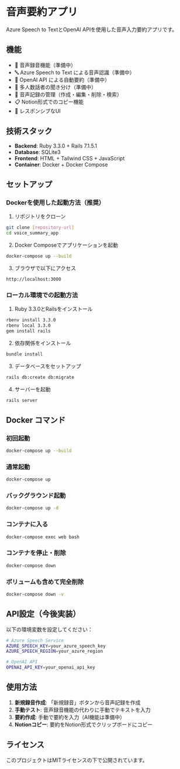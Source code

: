 # 音声要約アプリ

Azure Speech to TextとOpenAI APIを使用した音声入力要約アプリです。

## 機能

- 🎤 音声録音機能（準備中）
- 🔤 Azure Speech to Text による音声認識（準備中）
- 🤖 OpenAI API による自動要約（準備中）
- 👥 多人数話者の聞き分け（準備中）
- 📝 音声記録の管理（作成・編集・削除・検索）
- 📋 Notion形式でのコピー機能
- 📱 レスポンシブなUI

## 技術スタック

- **Backend**: Ruby 3.3.0 + Rails 7.1.5.1
- **Database**: SQLite3
- **Frontend**: HTML + Tailwind CSS + JavaScript
- **Container**: Docker + Docker Compose

## セットアップ

### Dockerを使用した起動方法（推奨）

1. リポジトリをクローン
```bash
git clone [repository-url]
cd voice_summary_app
```

2. Docker Composeでアプリケーションを起動
```bash
docker-compose up --build
```

3. ブラウザで以下にアクセス
```
http://localhost:3000
```

### ローカル環境での起動方法

1. Ruby 3.3.0とRailsをインストール
```bash
rbenv install 3.3.0
rbenv local 3.3.0
gem install rails
```

2. 依存関係をインストール
```bash
bundle install
```

3. データベースをセットアップ
```bash
rails db:create db:migrate
```

4. サーバーを起動
```bash
rails server
```

## Docker コマンド

### 初回起動
```bash
docker-compose up --build
```

### 通常起動
```bash
docker-compose up
```

### バックグラウンド起動
```bash
docker-compose up -d
```

### コンテナに入る
```bash
docker-compose exec web bash
```

### コンテナを停止・削除
```bash
docker-compose down
```

### ボリュームも含めて完全削除
```bash
docker-compose down -v
```

## API設定（今後実装）

以下の環境変数を設定してください：

```bash
# Azure Speech Service
AZURE_SPEECH_KEY=your_azure_speech_key
AZURE_SPEECH_REGION=your_azure_region

# OpenAI API
OPENAI_API_KEY=your_openai_api_key
```

## 使用方法

1. **新規録音作成**: 「新規録音」ボタンから音声記録を作成
2. **手動テスト**: 音声録音機能の代わりに手動でテキストを入力
3. **要約作成**: 手動で要約を入力（AI機能は準備中）
4. **Notionコピー**: 要約をNotion形式でクリップボードにコピー

## ライセンス

このプロジェクトはMITライセンスの下で公開されています。
